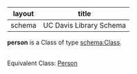 | layout| title |
| ------------- |:-------------:|
| schema     | UC Davis Library Schema    |

**person** is a Class of type [schema:Class](http://schema.org/Class). <br /> 
 <br /> 

Equivalent Class: [Person](http://vivoweb.org/ontology/core#Person)<br /> 
